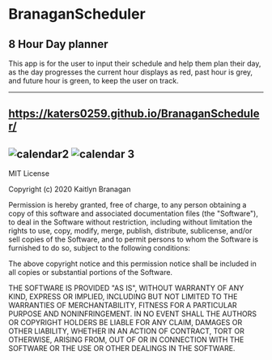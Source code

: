 # BranaganScheduler
8 Hour Day planner
------

This app is for the user to input their schedule and help them plan their day, as the day progresses the current hour displays as red, past hour is grey, and future hour is green, to keep the user on track.

-------
https://katers0259.github.io/BranaganScheduler/
------
![calendar2](https://user-images.githubusercontent.com/69743567/96212052-17ae9c00-0f33-11eb-9108-df72c11c549e.PNG)
![calendar 3](https://user-images.githubusercontent.com/69743567/96212054-17ae9c00-0f33-11eb-8662-d6e4b2aa7aef.PNG)
------
MIT License

Copyright (c) 2020 Kaitlyn Branagan

Permission is hereby granted, free of charge, to any person obtaining a copy
of this software and associated documentation files (the "Software"), to deal
in the Software without restriction, including without limitation the rights
to use, copy, modify, merge, publish, distribute, sublicense, and/or sell
copies of the Software, and to permit persons to whom the Software is
furnished to do so, subject to the following conditions:

The above copyright notice and this permission notice shall be included in all
copies or substantial portions of the Software.

THE SOFTWARE IS PROVIDED "AS IS", WITHOUT WARRANTY OF ANY KIND, EXPRESS OR
IMPLIED, INCLUDING BUT NOT LIMITED TO THE WARRANTIES OF MERCHANTABILITY,
FITNESS FOR A PARTICULAR PURPOSE AND NONINFRINGEMENT. IN NO EVENT SHALL THE
AUTHORS OR COPYRIGHT HOLDERS BE LIABLE FOR ANY CLAIM, DAMAGES OR OTHER
LIABILITY, WHETHER IN AN ACTION OF CONTRACT, TORT OR OTHERWISE, ARISING FROM,
OUT OF OR IN CONNECTION WITH THE SOFTWARE OR THE USE OR OTHER DEALINGS IN THE
SOFTWARE.
